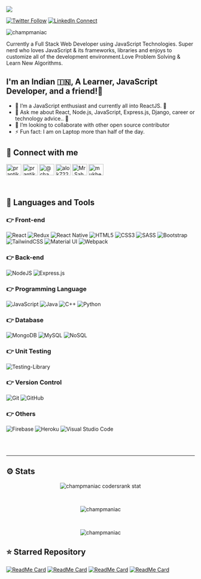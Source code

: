 <img src="https://github-hero-readme.vercel.app/api?username=champmaniac&linkedin=prantikmukherjee&twitter=prantik1e&description=Upcoming%20Software%20Engineer%20@Loading%20|%20JavaScript%20Nerdwidth='100%'">

<br>

[![Twitter Follow](https://img.shields.io/twitter/follow/prantik1e?color=1DA1F2&logo=twitter&style=for-the-badge)](https://twitter.com/intent/follow?original_referer=https%3A%2F%2Fgithub.com%prantik1e&screen_name=prantik1e)
[![LinkedIn Connect](https://img.shields.io/badge/LinkedIn-Connect-blue?style=for-the-badge&logo=linkedin)](https://linkedin.com/in/prantikmukherjee)

<p align="left"> <img src="https://komarev.com/ghpvc/?username=champmaniac&label=Profile%20views&color=0e75b6&style=flat" alt="champmaniac" /> </p>

Currently a Full Stack Web Developer using JavaScript Technologies. Super nerd who loves JavaScript
& its frameworks, libraries and enjoys to customize all of the development environment.Love Problem Solving & Learn New Algorithms.
## I'm an Indian 🇮🇳, A Learner, JavaScript Developer, and a friend!🙌

- 🌱 I’m a JavaScript enthusiast and currently all into ReactJS. 🧡
- 💬 Ask me about React, Node.js, JavaScript, Express.js, Django, career or technology advice.. 🙌
- 👯 I’m looking to collaborate with other open source contributor
- ⚡ Fun fact: I am on Laptop more than half of the day.

## 🤝 Connect with me

<p align="left">
<a href="https://linkedin.com/in/prantikmukherjee" target="blank"><img align="center" src="https://raw.githubusercontent.com/rahuldkjain/github-profile-readme-generator/master/src/images/icons/Social/linked-in-alt.svg" alt="prantikmukherjee" height="30" width="40" /></a>
<a href="https://twitter.com/prantik1e" target="blank"><img align="center" src="https://raw.githubusercontent.com/rahuldkjain/github-profile-readme-generator/master/src/images/icons/Social/twitter.svg" alt="prantik1e" height="30" width="40" /></a>
<a href="https://medium.com/@champmaniac" target="blank"><img align="center" src="https://raw.githubusercontent.com/rahuldkjain/github-profile-readme-generator/master/src/images/icons/Social/medium.svg" alt="@champmaniac" height="30" width="40" /></a>
<a href="https://discord.gg/Prantik Mukherjee#3108" target="blank"><img align="center" src="https://raw.githubusercontent.com/rahuldkjain/github-profile-readme-generator/master/src/images/icons/Social/discord.svg" alt="alok722" height="30" width="40" /></a>
<a href="https://fb.com/Mr.Saheb" target="blank"><img align="center" src="https://raw.githubusercontent.com/rahuldkjain/github-profile-readme-generator/master/src/images/icons/Social/facebook.svg" alt="Mr.Saheb" height="30" width="40" /></a>
<a href="https://instagram.com/mukherjee_prantikk" target="blank"><img align="center" src="https://raw.githubusercontent.com/rahuldkjain/github-profile-readme-generator/master/src/images/icons/Social/instagram.svg" alt="mukherjee_prantikk" height="30" width="40" /></a>
</p>

<br />

## 🚀 Languages and Tools

### 👉 Front-end
<p>
<img alt="React" src="https://img.shields.io/badge/react-%2320232a.svg?style=for-the-badge&logo=react&logoColor=%2361DAFB"/>
<img alt="Redux" src="https://img.shields.io/badge/redux-%23593d88.svg?style=for-the-badge&logo=redux&logoColor=white"/>
<img alt="React Native" src="https://img.shields.io/badge/react_native-%2320232a.svg?style=for-the-badge&logo=react&logoColor=%2361DAFB"/>
<img alt="HTML5" src="https://img.shields.io/badge/html5-%23E34F26.svg?style=for-the-badge&logo=html5&logoColor=white"/>
<img alt="CSS3" src="https://img.shields.io/badge/css3-%231572B6.svg?style=for-the-badge&logo=css3&logoColor=white"/>
<img alt="SASS" src="https://img.shields.io/badge/SASS-hotpink.svg?style=for-the-badge&logo=SASS&logoColor=white"/>
<img alt="Bootstrap" src="https://img.shields.io/badge/bootstrap-%23563D7C.svg?style=for-the-badge&logo=bootstrap&logoColor=white"/>
<img alt="TailwindCSS" src="https://img.shields.io/badge/tailwindcss-%2338B2AC.svg?style=for-the-badge&logo=tailwind-css&logoColor=white"/>
<img alt="Material UI" src="https://img.shields.io/badge/materialui-%230081CB.svg?style=for-the-badge&logo=material-ui&logoColor=white"/>
<img alt="Webpack" src="https://img.shields.io/badge/webpack-%238DD6F9.svg?style=for-the-badge&logo=webpack&logoColor=black" />
</p>


### 👉 Back-end

<p>
<img alt="NodeJS" src="https://img.shields.io/badge/node.js-%2343853D.svg?style=for-the-badge&logo=node-dot-js&logoColor=white"/>
<img alt="Express.js" src="https://img.shields.io/badge/express.js-%23404d59.svg?style=for-the-badge&logo=express&logoColor=%2361DAFB"/>
</p>


### 👉 Programming Language
<p>
<img alt="JavaScript" src="https://img.shields.io/badge/javascript-%23323330.svg?style=for-the-badge&logo=javascript&logoColor=%23F7DF1E"/>
<img alt="Java" src="https://img.shields.io/badge/java-%23ED8B00.svg?style=for-the-badge&logo=java&logoColor=white"/>
<img alt="C++" src="https://img.shields.io/badge/C++-%235C6BC0.svg?style=for-the-badge&logo=Cpp&logoColor=white"/>
<img alt="Python" src="https://img.shields.io/badge/python-%475C6GC0.svg?style=for-the-badge&logo=python&logoColor=white"/>
</p>


### 👉 Database
<p>
<img alt="MongoDB" src ="https://img.shields.io/badge/MongoDB-%234ea94b.svg?style=for-the-badge&logo=mongodb&logoColor=white"/>
<img alt="MySQL" src="https://img.shields.io/badge/mysql-%2300f.svg?style=for-the-badge&logo=mysql&logoColor=white"/>
<img alt="NoSQL" src="https://img.shields.io/badge/nosql-%2807f.svg?style=for-the-badge&logo=nosql&logoColor=white"/> 
</p>


### 👉 Unit Testing
<p>
<img alt="Testing-Library" src="https://img.shields.io/badge/-TestingLibrary-%23E33332?style=for-the-badge&logo=testing-library&logoColor=white"/>
</p>


### 👉 Version Control
<p>
<img alt="Git" src="https://img.shields.io/badge/git-%23F05033.svg?style=for-the-badge&logo=git&logoColor=white"/>
<img alt="GitHub" src="https://img.shields.io/badge/github-%23121011.svg?style=for-the-badge&logo=github&logoColor=white"/>
</p>


### 👉 Others
<p>
<img alt="Firebase" src="https://img.shields.io/badge/firebase-%23039BE5.svg?style=for-the-badge&logo=firebase"/>
<img alt="Heroku" src="https://img.shields.io/badge/heroku-%24039BF5.svg?style=for-the-badge&logo=heroku"/>
<img alt="Visual Studio Code" src="https://img.shields.io/badge/VisualStudioCode-0078d7.svg?style=for-the-badge&logo=visual-studio-code&logoColor=white"/>
</p>

<br />
<br />

---

## ⚙️ Stats

<p align="center"><img align="center" src="https://cr-ss-service.azurewebsites.net/api/ScreenShot?widget=summary&username=champmaniac&show-avatar=true" alt="champmaniac codersrank stat" /></p>
<br />

<p align="center">
<img align="center" src="https://github-readme-stats.vercel.app/api?username=champmaniac&show_icons=true&locale=en&theme=algolia" alt="champmaniac" />
</p>
<br />

<p align="center">
<img align="center" src="https://github-readme-streak-stats.herokuapp.com/?user=champmaniac&theme=algolia&hide_border=true" alt="champmaniac" />
</p>

## ⭐ Starred Repository

[![ReadMe Card](https://github-readme-stats.vercel.app/api/pin/?username=champmaniac&repo=ChatKaro&show_owner=true&theme=algolia)](https://github.com/champmaniac/ChatKaro)
[![ReadMe Card](https://github-readme-stats.vercel.app/api/pin/?username=champmaniac&repo=covid19statstracker&show_owner=true&theme=algolia)](https://github.com/champmaniac/covid19statstracker)
[![ReadMe Card](https://github-readme-stats.vercel.app/api/pin/?username=champmaniac&repo=CryptoCrowd&show_owner=true&theme=algolia)](https://github.com/champmaniac/CryptoCrowd)
[![ReadMe Card](https://github-readme-stats.vercel.app/api/pin/?username=champmaniac&repo=LeetcodeProblemSolutions&show_owner=true&theme=algolia)](https://github.com/champmaniac/LeetcodeProblemSolutions)

<br/>

[twitter]: https://twitter.com/prantik1e
[instagram]: https://www.instagram.com/mukherjee_prantikk/
[linkedin]: https://www.linkedin.com/in/prantikmukherjee/
[facebook]: https://www.facebook.com/Mr.Saheb/


